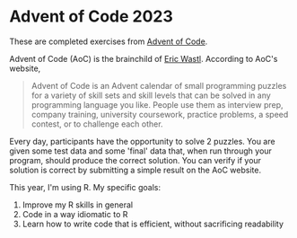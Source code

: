 # Advent of Code 2023
These are completed exercises from [Advent of Code](https://adventofcode.com/). 

Advent of Code (AoC) is the brainchild of [Eric Wastl](https://github.com/topaz). According to AoC's website, 
> Advent of Code is an Advent calendar of small programming puzzles for a variety of skill sets and skill levels that can be solved in any programming language you like. People use them as interview prep, company training, university coursework, practice problems, a speed contest, or to challenge each other.

Every day, participants have the opportunity to solve 2 puzzles. You are given some test data and some 'final' data that, when run through
your program, should produce the correct solution. You can verify if your solution is correct by submitting a simple result on the AoC website.

This year, I'm using R. My specific goals:
1. Improve my R skills in general
2. Code in a way idiomatic to R
3. Learn how to write code that is efficient, without sacrificing readability